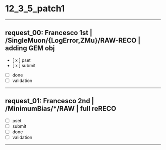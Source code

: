 # 12_3_5_patch1

-------------------------------------------------------------------------------

## request_00: Francesco 1st | /SingleMuon/{LogError,ZMu}/RAW-RECO | adding GEM obj
- [ x ] pset
- [ x ] submit
- [   ] done
- [   ] validation

-------------------------------------------------------------------------------

## request_01: Francesco 2nd | /MinimumBias/*/RAW | full reRECO
- [   ] pset
- [   ] submit
- [   ] done
- [   ] validation

-------------------------------------------------------------------------------
